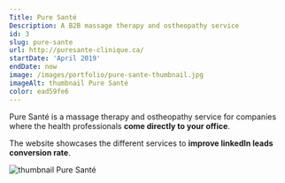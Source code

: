 ```yaml
---
Title: Pure Santé
Description: A B2B massage therapy and ostheopathy service
id: 3
slug: pure-sante
url: http://puresante-clinique.ca/
startDate: 'April 2019'
endDate: now
image: /images/portfolio/pure-sante-thumbnail.jpg
imageAlt: thumbnail Pure Santé
color: ead59fe6
---
```


Pure Santé is a massage therapy and ostheopathy service for companies where the health professionals **come directly to your office**.

The website showcases the different services to **improve linkedIn leads conversion rate**.

![thumbnail Pure Santé](/images/portfolio/pure-sante-thumbnail.jpg)
